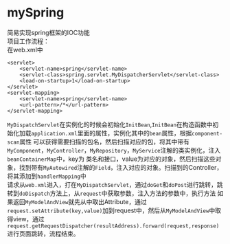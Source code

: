 # mySpring
简易实现spring框架的IOC功能<br>
项目工作流程：<br>
在web.xml中
```
<servlet>
    <servlet-name>spring</servlet-name>
    <servlet-class>spring.servlet.MyDispatcherServlet</servlet-class>
    <load-on-startup>1</load-on-startup>
</servlet>
<servlet-mapping>
    <servlet-name>spring</servlet-name>
    <url-pattern>/*</url-pattern>
</servlet-mapping>
```

`MyDispatchServlet`在实例化的时候会初始化`InitBean`,`InitBean`在构造函数中初始化加载`application.xml`里面的属性，实例化其中的`bean`属性，根据`component-scan`属性
可以获得需要扫描的包名，然后扫描对应的包，将其中带有`MyComponent`，`MyController`，`MyRepository`，`MyService`注解的类实例化，注入`beanContainerMap`中，key为
类名和接口，value为对应的对象，然后扫描这些对象，找到带有`MyAutowired`注解的`Field`，注入对应的对象。扫描到的Controller，将其添加到`handlerMapping`中<br>
请求从`web.xml`进入，打在`MyDispatchServlet`，通过`doGet`和`doPost`进行跳转，跳转到`doDispatch`方法上，从`request`中获取参数，注入方法的参数中，执行方法
如果返回`MyModelAndView`就先从中取出Attribute，通过`request.setAttribute(key,value)`加到request中，然后从`MyModelAndView`中取得view，通过`request.getRequestDispatcher(resultAddress).forward(request,response)`
进行页面跳转，流程结束。
